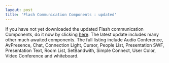 ```yaml
---
layout: post
title: 'Flash Communication Components : updated'
---
```


If you have not yet downloaded the updated Flash communication Components, do it now by clicking <a href="http://www.macromedia.com/software/flashcom/download/components/index.html" target="_blank">here</a>. The latest update includes many other much awaited components. The full listing include Audio Conference, AvPresence, Chat, Connection Light, Cursor, People List, Presentation SWF, Presentation Text, Room List, SetBandwith, Simple Connect, User Color, Video Conference and whiteboard.